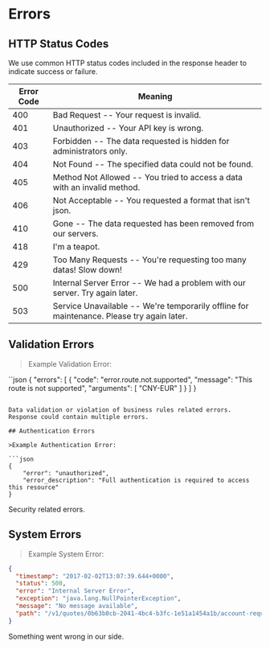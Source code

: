 # Errors

## HTTP Status Codes

We use common HTTP status codes included in the response header to indicate success or failure.

Error Code | Meaning
---------- | -------
400 | Bad Request -- Your request is invalid.
401 | Unauthorized -- Your API key is wrong.
403 | Forbidden -- The data requested is hidden for administrators only.
404 | Not Found -- The specified data could not be found.
405 | Method Not Allowed -- You tried to access a data with an invalid method.
406 | Not Acceptable -- You requested a format that isn't json.
410 | Gone -- The data requested has been removed from our servers.
418 | I'm a teapot.
429 | Too Many Requests -- You're requesting too many datas! Slow down!
500 | Internal Server Error -- We had a problem with our server. Try again later.
503 | Service Unavailable -- We're temporarily offline for maintenance. Please try again later.

## Validation Errors

>Example Validation Error:

``json
{
    "errors": [
        {
            "code": "error.route.not.supported",
            "message": "This route is not supported",
            "arguments": [
                "CNY-EUR"
            ]
        }
    ]
}
```

Data validation or violation of business rules related errors. Response could contain multiple errors.

## Authentication Errors

>Example Authentication Error:

```json
{
    "error": "unauthorized",
    "error_description": "Full authentication is required to access this resource"
}
```

Security related errors.

## System Errors

>Example System Error:

```json
{
  "timestamp": "2017-02-02T13:07:39.644+0000",
  "status": 500,
  "error": "Internal Server Error",
  "exception": "java.lang.NullPointerException",
  "message": "No message available",
  "path": "/v1/quotes/0b63b0cb-2041-4bc4-b3fc-1e51a1454a1b/account-requirements"
}
```

Something went wrong in our side.